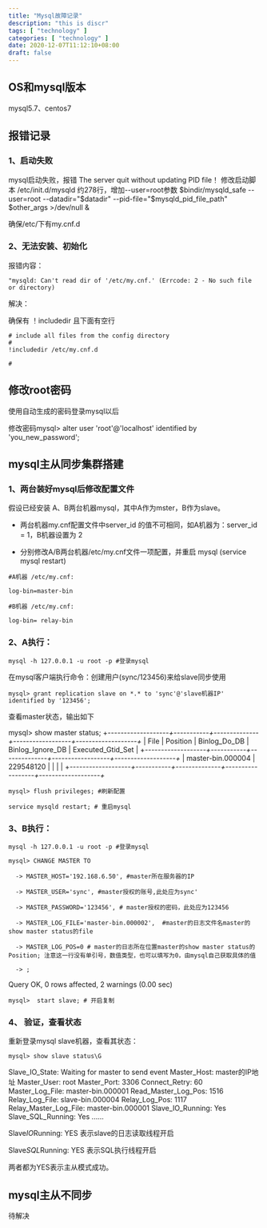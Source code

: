 ```yaml
---
title: "Mysql故障记录"
description: "this is discr"
tags: [ "technology" ]
categories: [ "technology" ]
date: 2020-12-07T11:12:10+08:00
draft: false
---
```


## OS和mysql版本

mysql5.7、centos7

## 报错记录

### 1、启动失败

mysql启动失败，报错  The server quit without updating PID file！
修改启动脚本 /etc/init.d/mysqld 约278行，增加--user=root参数
 $bindir/mysqld_safe --user=root --datadir="$datadir" --pid-file="$mysqld_pid_file_path"     $other_args >/dev/null &

确保/etc/下有my.cnf.d

### 2、无法安装、初始化

报错内容：

```
"mysqld: Can't read dir of '/etc/my.cnf.' (Errcode: 2 - No such file or directory)
```

解决：

确保有 ！includedir 且下面有空行

```
# include all files from the config directory
#
!includedir /etc/my.cnf.d

#
```



## 修改root密码

使用自动生成的密码登录mysql以后

修改密码mysql>  alter user 'root'@'localhost' identified by 'you_new_password';



## mysql主从同步集群搭建

### 1、两台装好mysql后修改配置文件

假设已经安装 A、B两台机器mysql，其中A作为mster，B作为slave。

* 两台机器my.cnf配置文件中server_id 的值不可相同，如A机器为：server_id = 1，B机器设置为 2

* 分别修改A/B两台机器/etc/my.cnf文件一项配置，并重启 mysql (service mysql restart)

```
#A机器 /etc/my.cnf:

log-bin=master-bin 

#B机器 /etc/my.cnf:

log-bin= relay-bin
```



### 2、A执行：

```
mysql -h 127.0.0.1 -u root -p #登录mysql
```

在mysql客户端执行命令：创建用户(sync/123456)来给slave同步使用

```
mysql> grant replication slave on *.* to 'sync'@'slave机器IP' identified by '123456'; 
```

查看master状态，输出如下

mysql> show master status; +*-------------------+-----------+--------------+------------------+-------------------+* | File | Position | Binlog_Do_DB | Binlog_Ignore_DB | Executed_Gtid_Set | +*-------------------+-----------+--------------+------------------+-------------------+* | master-bin.000004 | 229548120 | | | | +*-------------------+-----------+--------------+------------------+-------------------+*

```
mysql> flush privileges; #刷新配置

service mysqld restart; # 重启mysql
```



###  3、B执行：

```
mysql -h 127.0.0.1 -u root -p #登录mysql
```

```
mysql> CHANGE MASTER TO

  -> MASTER_HOST='192.168.6.50', #master所在服务器的IP

  -> MASTER_USER='sync', #master授权的账号,此处应为sync'

  -> MASTER_PASSWORD='123456', # master授权的密码，此处应为123456

  -> MASTER_LOG_FILE='master-bin.000002',  #master的日志文件名master的show master status的file

  -> MASTER_LOG_POS=0 # master的日志所在位置master的show master status的Position; 注意这一行没有单引号，数值类型，也可以填写为0，由mysql自己获取具体的值

  -> ;
```

Query OK, 0 rows affected, 2 warnings (0.00 sec)

```
mysql>  start slave; # 开启复制
```



### 4、 验证，查看状态 

重新登录mysql slave机器，查看其状态：

```
mysql> show slave status\G 
```

Slave_IO_State: Waiting for master to send event Master_Host: master的IP地址 Master_User: root Master_Port: 3306 Connect_Retry: 60 Master_Log_File: master-bin.000001 Read_Master_Log_Pos: 1516 Relay_Log_File: slave-bin.000004 Relay_Log_Pos: 1117 Relay_Master_Log_File: master-bin.000001 Slave_IO_Running: Yes Slave_SQL_Running: Yes ...... 

Slave*IO*Running: YES 表示slave的日志读取线程开启

Slave*SQL*Running: YES 表示SQL执行线程开启

两者都为YES表示主从模式成功。



## mysql主从不同步

待解决



